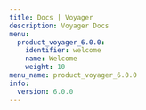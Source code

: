 ```yaml
---
title: Docs | Voyager
description: Voyager Docs
menu:
  product_voyager_6.0.0:
    identifier: welcome
    name: Welcome
    weight: 10
menu_name: product_voyager_6.0.0
info:
  version: 6.0.0
---
```


